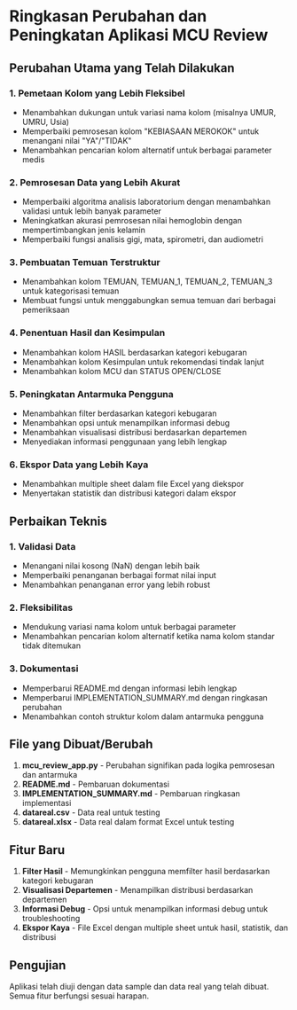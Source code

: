 # Ringkasan Perubahan dan Peningkatan Aplikasi MCU Review

## Perubahan Utama yang Telah Dilakukan

### 1. Pemetaan Kolom yang Lebih Fleksibel
- Menambahkan dukungan untuk variasi nama kolom (misalnya UMUR, UMRU, Usia)
- Memperbaiki pemrosesan kolom "KEBIASAAN MEROKOK" untuk menangani nilai "YA"/"TIDAK"
- Menambahkan pencarian kolom alternatif untuk berbagai parameter medis

### 2. Pemrosesan Data yang Lebih Akurat
- Memperbaiki algoritma analisis laboratorium dengan menambahkan validasi untuk lebih banyak parameter
- Meningkatkan akurasi pemrosesan nilai hemoglobin dengan mempertimbangkan jenis kelamin
- Memperbaiki fungsi analisis gigi, mata, spirometri, dan audiometri

### 3. Pembuatan Temuan Terstruktur
- Menambahkan kolom TEMUAN, TEMUAN_1, TEMUAN_2, TEMUAN_3 untuk kategorisasi temuan
- Membuat fungsi untuk menggabungkan semua temuan dari berbagai pemeriksaan

### 4. Penentuan Hasil dan Kesimpulan
- Menambahkan kolom HASIL berdasarkan kategori kebugaran
- Menambahkan kolom Kesimpulan untuk rekomendasi tindak lanjut
- Menambahkan kolom MCU dan STATUS OPEN/CLOSE

### 5. Peningkatan Antarmuka Pengguna
- Menambahkan filter berdasarkan kategori kebugaran
- Menambahkan opsi untuk menampilkan informasi debug
- Menambahkan visualisasi distribusi berdasarkan departemen
- Menyediakan informasi penggunaan yang lebih lengkap

### 6. Ekspor Data yang Lebih Kaya
- Menambahkan multiple sheet dalam file Excel yang diekspor
- Menyertakan statistik dan distribusi kategori dalam ekspor

## Perbaikan Teknis

### 1. Validasi Data
- Menangani nilai kosong (NaN) dengan lebih baik
- Memperbaiki penanganan berbagai format nilai input
- Menambahkan penanganan error yang lebih robust

### 2. Fleksibilitas
- Mendukung variasi nama kolom untuk berbagai parameter
- Menambahkan pencarian kolom alternatif ketika nama kolom standar tidak ditemukan

### 3. Dokumentasi
- Memperbarui README.md dengan informasi lebih lengkap
- Memperbarui IMPLEMENTATION_SUMMARY.md dengan ringkasan perubahan
- Menambahkan contoh struktur kolom dalam antarmuka pengguna

## File yang Dibuat/Berubah

1. **mcu_review_app.py** - Perubahan signifikan pada logika pemrosesan dan antarmuka
2. **README.md** - Pembaruan dokumentasi
3. **IMPLEMENTATION_SUMMARY.md** - Pembaruan ringkasan implementasi
4. **datareal.csv** - Data real untuk testing
5. **datareal.xlsx** - Data real dalam format Excel untuk testing

## Fitur Baru

1. **Filter Hasil** - Memungkinkan pengguna memfilter hasil berdasarkan kategori kebugaran
2. **Visualisasi Departemen** - Menampilkan distribusi berdasarkan departemen
3. **Informasi Debug** - Opsi untuk menampilkan informasi debug untuk troubleshooting
4. **Ekspor Kaya** - File Excel dengan multiple sheet untuk hasil, statistik, dan distribusi

## Pengujian

Aplikasi telah diuji dengan data sample dan data real yang telah dibuat. Semua fitur berfungsi sesuai harapan.